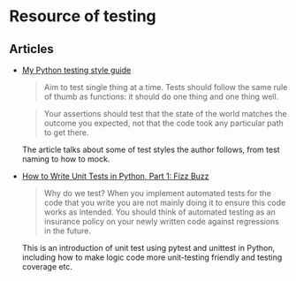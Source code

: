 # Resource of testing

## Articles

- [My Python testing style guide](https://blog.thea.codes/my-python-testing-style-guide/)
    > Aim to test single thing at a time. Tests should follow the same rule of thumb as functions: it should do one thing and one thing well.
    
    > Your assertions should test that the state of the world matches the outcome you expected, not that the code took any particular path to get there.

    The article talks about some of test styles the author follows, from test naming to how to mock.

- [How to Write Unit Tests in Python, Part 1: Fizz Buzz](https://blog.miguelgrinberg.com/post/how-to-write-unit-tests-in-python-part-1-fizz-buzz)

    > Why do we test? When you implement automated tests for the code that you write you are not mainly doing it to ensure this code works as intended. You should think of automated testing as an insurance policy on your newly written code against regressions in the future.
    
    This is an introduction of unit test using pytest and unittest in Python, including how to make logic code more unit-testing friendly and testing coverage etc.

